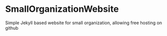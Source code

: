 # SmallOrganizationWebsite
Simple Jekyll based website for small organization, allowing free hosting on github
